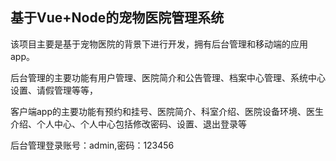 ## 基于Vue+Node的宠物医院管理系统

该项目主要是基于宠物医院的背景下进行开发，拥有后台管理和移动端的应用app。

后台管理的主要功能有用户管理、医院简介和公告管理、档案中心管理、系统中心设置、请假管理等等，

客户端app的主要功能有预约和挂号、医院简介、科室介绍、医院设备环境、医生介绍、个人中心、个人中心包括修改密码、设置、退出登录等

后台管理登录账号：admin,密码：123456
